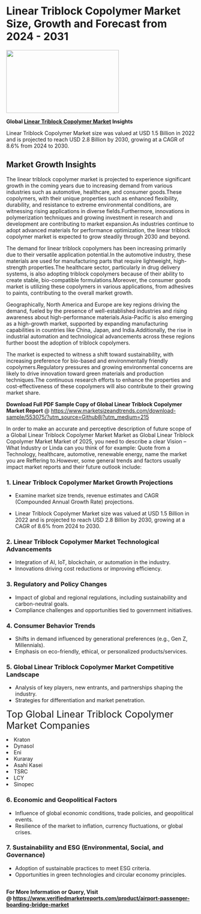 <H1>Linear Triblock Copolymer Market Size, Growth and Forecast from 2024 - 2031</H1><img class="aligncenter size-medium wp-image-584254" src="https://thirdeyenews.in/wp-content/uploads/2024/09/Global-Market-Research-300x168.jpeg" alt="" width="300" height="168" /><p><strong>Global&nbsp;<a href="https://www.marketsizeandtrends.com/download-sample/553075/?utm_source=Github8j?utm_medium=215">Linear Triblock Copolymer Market</a> Insights</strong></p><p>Linear Triblock Copolymer Market size was valued at USD 1.5 Billion in 2022 and is projected to reach USD 2.8 Billion by 2030, growing at a CAGR of 8.6% from 2024 to 2030.</p><p><h2>Market Growth Insights</h2> <p>The linear triblock copolymer market is projected to experience significant growth in the coming years due to increasing demand from various industries such as automotive, healthcare, and consumer goods.These copolymers, with their unique properties such as enhanced flexibility, durability, and resistance to extreme environmental conditions, are witnessing rising applications in diverse fields.Furthermore, innovations in polymerization techniques and growing investment in research and development are contributing to market expansion.As industries continue to adopt advanced materials for performance optimization, the linear triblock copolymer market is expected to grow steadily through 2030 and beyond.</p> <p>The demand for linear triblock copolymers has been increasing primarily due to their versatile application potential.In the automotive industry, these materials are used for manufacturing parts that require lightweight, high-strength properties.The healthcare sector, particularly in drug delivery systems, is also adopting triblock copolymers because of their ability to create stable, bio-compatible formulations.Moreover, the consumer goods market is utilizing these copolymers in various applications, from adhesives to paints, contributing to the overall market growth.</p> <p>Geographically, North America and Europe are key regions driving the demand, fueled by the presence of well-established industries and rising awareness about high-performance materials.Asia-Pacific is also emerging as a high-growth market, supported by expanding manufacturing capabilities in countries like China, Japan, and India.Additionally, the rise in industrial automation and technological advancements across these regions further boost the adoption of triblock copolymers.</p> <p>The market is expected to witness a shift toward sustainability, with increasing preference for bio-based and environmentally friendly copolymers.Regulatory pressures and growing environmental concerns are likely to drive innovation toward green materials and production techniques.The continuous research efforts to enhance the properties and cost-effectiveness of these copolymers will also contribute to their growing market share.</p> <p><span class=""><strong>Download Full PDF Sample Copy of Global Linear Triblock Copolymer Market Report</strong> @ <a href="https://www.marketsizeandtrends.com/download-sample/553075/?utm_source=Github8j?utm_medium=215" target="_blank">https://www.marketsizeandtrends.com/download-sample/553075/?utm_source=Github8j?utm_medium=215</a></span></p><p>In order to make an accurate and perceptive description of future scope of a Global&nbsp;Linear Triblock Copolymer Market Market as Global&nbsp;Linear Triblock Copolymer Market Market of 2025, you need to describe a clear Vision &ndash; What Industry or Linda can you think of for example: Quote from a Technology, healthcare, automotive, renewable energy, name the market you are Reffering to.However, some general trends and factors usually impact market reports and their future outlook include:</p><h3>1.&nbsp;<strong>Linear Triblock Copolymer Market Growth Projections</strong></h3><ul><li>Examine market size trends, revenue estimates and CAGR (Compounded Annual Growth Rate) projections.</li><li><p>Linear Triblock Copolymer Market size was valued at USD 1.5 Billion in 2022 and is projected to reach USD 2.8 Billion by 2030, growing at a CAGR of 8.6% from 2024 to 2030.</p></li></ul><h3>2.&nbsp;<strong>Linear Triblock Copolymer Market Technological Advancements</strong></h3><ul><li>Integration of AI, IoT, blockchain, or automation in the industry.</li><li>Innovations driving cost reductions or improving efficiency.</li></ul><h3>3.&nbsp;<strong>Regulatory and Policy Changes</strong></h3><ul><li>Impact of global and regional regulations, including sustainability and carbon-neutral goals.</li><li>Compliance challenges and opportunities tied to government initiatives.</li></ul><h3>4.&nbsp;<strong>Consumer Behavior Trends</strong></h3><ul><li>Shifts in demand influenced by generational preferences (e.g., Gen Z, Millennials).</li><li>Emphasis on eco-friendly, ethical, or personalized products/services.</li></ul><h3>5.&nbsp;<strong>Global Linear Triblock Copolymer Market Competitive Landscape</strong></h3><ul><li>Analysis of key players, new entrants, and partnerships shaping the industry.</li><li>Strategies for differentiation and market penetration.</li></ul><p data-pm-slice="1 1 []"><span style="color: inherit; font-family: inherit; font-size: 25px;">Top Global Linear Triblock Copolymer Market Companies</span></p><div class="" data-test-id=""><p><li>Kraton</li><li> Dynasol</li><li> Eni</li><li> Kuraray</li><li> Asahi Kasei</li><li> TSRC</li><li> LCY</li><li> Sinopec</li></p></div><h3>6.&nbsp;<strong>Economic and Geopolitical Factors</strong></h3><ul><li>Influence of global economic conditions, trade policies, and geopolitical events.</li><li>Resilience of the market to inflation, currency fluctuations, or global crises.</li></ul><h3>7.&nbsp;<strong>Sustainability and ESG (Environmental, Social, and Governance)</strong></h3><ul><li>Adoption of sustainable practices to meet ESG criteria.</li><li>Opportunities in green technologies and circular economy principles.</li></ul><h2><strong style="font-size: 14px;">For More Information or Query, Visit @&nbsp;</strong><a style="background-color: #ffffff; font-size: 14px;" href="https://www.marketsizeandtrends.com/report/linear-triblock-copolymer-market/" target="_blank">https://www.verifiedmarketreports.com/product/airport-passenger-boarding-bridge-market</a></h2>